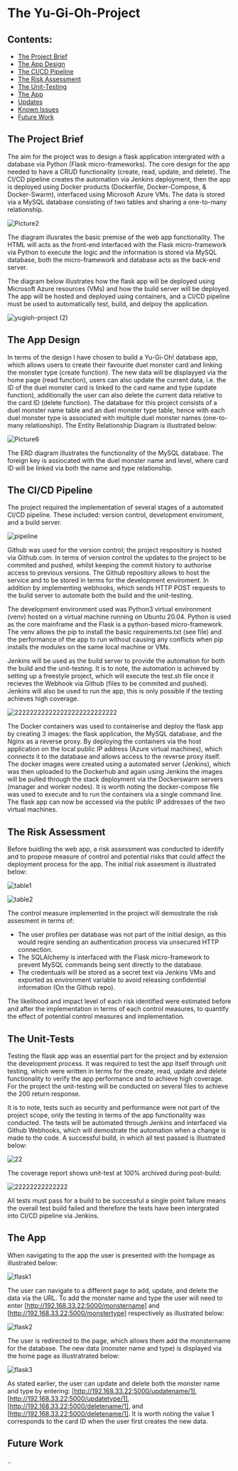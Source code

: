 # The Yu-Gi-Oh-Project

## Contents:
* [The Project Brief](#The-Project-Brief)  
* [The App Design](#The-App-Design)
* [The CI/CD Pipeline](#The-CI/CD-Pipeline)  
* [The Risk Assessment](#The-Risk-Assessment)
* [The Unit-Testing](#The-UnitTesting)
* [The App](#The-App)
* [Updates](#Updates)
* [Known Issues](#Known-Issues)
* [Future Work](#Future-Work)

## The Project Brief  
The aim for the project was to design a flask application intergrated with a database via Python (Flask micro-frameworks). The core design for the app needed to have a CRUD functionality (create, read, update, and delete). The CI/CD pipeline creates the automation via Jenkins deployment, then the app is deployed using Docker products (Dockerfile, Docker-Compose, & Docker-Swarm), interfaced using Microsoft Azure VMs. The data is stored via a MySQL database consisting of two tables and sharing a one-to-many relationship.

![Picture2](https://user-images.githubusercontent.com/108364254/197344567-b0a8d54c-a732-48ad-b06a-b83d60f54d55.png)

The diagram illusrates the basic premise of the web app functionality. The HTML will acts as the front-end interfaced with the Flask micro-framework via Python to execute the logic and the information is stored via MySQL database, both the micro-framework and database acts as the back-end server. 

The diagram below illustrates how the flask app will be deployed using Microsoft Azure resources (VMs) and how the build server will be deployed. The app will be hosted and deployed using containers, and a CI/CD pipeline must be used to automatically test, build, and delpoy the application.

![yugioh-project (2)](https://user-images.githubusercontent.com/108364254/198905242-b2145ea1-466b-40af-85db-85e098040a1e.png)

## The App Design
In terms of the design I have chosen to build a Yu-Gi-Oh! database app, which allows users to create their favourite duel monster card and linking the monster type (create function). The new data will be displayyed via the home page (read function), users can also update the current data, i.e. the ID of the duel monster card is linked to the card name and type (update function), additionally the user can also delete the current data relative to the card ID (delete function). The database for this project consists of a duel monster name table and an duel monster type table, hence with each duel monster type is associated with multiple duel monster names (one-to-many relationship). The Entity Relationship Diagram is illustrated below:

![Picture6](https://user-images.githubusercontent.com/108364254/197350597-fbe5e13e-a0be-4dcc-97a8-081a5e7dc5ac.png)

The ERD diagram illustrates the functionality of the MySQL database. The foreign key is assiocated with the duel monster name and level, where card ID will be linked via both the name and type relationship.

## The CI/CD Pipeline 
The project required the implementation of several stages of a automated CI/CD pipeline. These included: version control, development enviroment, and a build server.

![pipeline](https://user-images.githubusercontent.com/108364254/198901429-96d612a8-0530-4760-882a-5d93bbf5da2d.png)

Github was used for the version control; the project respository is hosted via Github.com. In terms of version control the updates to the project to be commited and pushed, whilst keeping the commit history to authorise access to previous versions. The Github repository allows to host the service and to be stored in terms for the development enviroment. In addition by implementing webhooks, which sends HTTP POST requests to the build server to automate both the build and the unit-testing.
  
The development environment used was Python3 virtual environment (venv) hosted on a virtual machine running on Ubuntu 20.04. Python is used as the core mainframe and the Flask is a python-based micro-framework. The venv allows the pip to install the basic requirements.txt (see file) and the performance of the app to run without causing any conflicts when pip installs the modules on the same local machine or VMs.

Jenkins will be used as the build server to provide the automation for both the build and the unit-testing. It is to note, the automation is achieved by setting up a freestyle project, which will execute the test.sh file once it recieves the Webhook via Github (files to be commited and pushed). Jenkins will also be used to run the app, this is only possible if the testing achieves high coverage.

![222222222222222222222222222](https://user-images.githubusercontent.com/108364254/198751956-e3b7d3cd-7c87-4f4e-bc91-acecdeb75762.jpg)

The Docker containers was used to containerise and deploy the flask app by creating 3 images: the flask application, the MySQL database, and the Nginx as a reverse proxy. By deploying the containers via the host application on the local public IP address (Azure virtual machines), which connects it to the database and allows access to the reverse proxy itself. The docker images were created using a automated server (Jenkins), which was then uploaded to the Dockerhub and again using Jenkins the images will be pulled through the stack deployment via the Dockerswarm servers (manager and worker nodes). It is worth noting the docker-compose file was used to execute and to run the containers via a single command line. The flask app can now be accessed via the public IP addresses of the two virtual machines.

## The Risk Assessment
Before buidling the web app, a risk assessment was conducted to identify and to propose measure of control and potential risks that could affect the deployment process for the app. The initial risk assesment is illustrated below:

![table1](https://user-images.githubusercontent.com/108364254/198903128-2b4fc2c8-d7ed-446c-b01b-5a35ec5e5d75.jpg)

![table2](https://user-images.githubusercontent.com/108364254/198903153-473e69d2-dcc0-48de-8736-47aec98336f1.jpg)

The control measure implemented in the project will demostrate the risk assesment in terms of:
* The user profiles per database was not part of the initial design, as this would reqire sending an authentication process via unsecured HTTP connection.
* The SQLAlchemy is interfaced with the Flask micro-framework to prevent MySQL commands being sent directly to the database.
* The credentuals will be stored as a secret text via Jenkins VMs and exported as environment variable to avoid releasing confidential information (On the Github repo).

The likelihood and impact level of each risk identified were estimated before and after the implementation in terms of each control measures, to quantify the effect of potential control measures and implementation.

## The Unit-Tests

Testing the flask app was an essential part for the project and by extension the development process. It was required to test the app itself through unit testing, which were written in terms for the create, read, update and delete functionality to verify the app performance and to achieve high coverage. For the project the unit-testing will be conducted on several files to achieve the 200 return response.   

It is to note, tests such as security and performance were not part of the project scope, only the testing in terms of the app functionality was conducted. The tests will be automated through Jenkins and interfaced via Github Webhooks, which will demostrate the automation when a change is made to the code. A successful build, in which all test passed is illustrated below: 

![22](https://user-images.githubusercontent.com/108364254/198747528-cd3082a7-f23f-4b2d-ae86-768d479fde2e.PNG)

The coverage report shows unit-test at 100% archived during post-build:

![22222222222222](https://user-images.githubusercontent.com/108364254/198748277-423eb67e-83e5-4421-a87f-ffa7bcc36881.PNG)

All tests must pass for a build to be successful a single point failure means the overall test build failed and therefore the tests have been intergrated into CI/CD pipeline via Jenkins.

## The App

When navigating to the app the user is presented with the hompage as illustrated below:

![flask1](https://user-images.githubusercontent.com/108364254/198894895-e387c752-f74d-45c3-8472-01851161caec.PNG)

The user can navigate to a different page to add, update, and delete the data via the URL. To add the monster name and type the user will need to enter [http://192.168.33.22:5000/monstername] and [http://192.168.33.22:5000/monstertype] respectively as illustrated below:

![flask2](https://user-images.githubusercontent.com/108364254/198895182-2266639b-78d0-48de-b8f8-27120200cc27.PNG)

The user is redirected to the page, which allows them add the monstername for the database. The new data (monster name and type) is displayed via the home page as illustratrated below:

![flask3](https://user-images.githubusercontent.com/108364254/198895468-bfb77199-bc54-48ba-89ac-64c5ef86e108.PNG)

As stated earlier, the user can update and delete both the monster name and type by entering: [http://192.168.33.22:5000/updatename/1], [http://192.168.33.22:5000/updatetype/1], [http://192.168.33.22:5000/deletename/1], and [http://192.168.33.22:5000/deletename/1]. It is worth noting the value 1 corresponds to the card ID when the user first creates the new data. 

## Future Work


..

